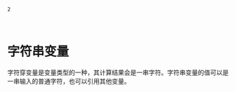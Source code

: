 ```index
2
```
```tag

```
```summary

```
# 字符串变量

字符穿变量是变量类型的一种，其计算结果会是一串字符。字符串变量的值可以是一串输入的普通字符，也可以引用其他变量。

